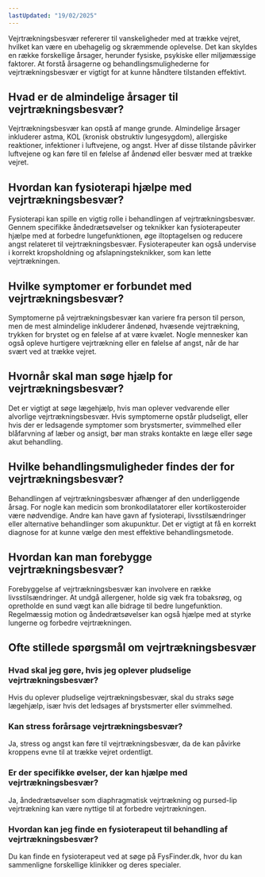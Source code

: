 ```yaml
---
lastUpdated: "19/02/2025"
---
```


Vejrtrækningsbesvær refererer til vanskeligheder med at trække vejret, hvilket kan være en ubehagelig og skræmmende oplevelse. Det kan skyldes en række forskellige årsager, herunder fysiske, psykiske eller miljømæssige faktorer. At forstå årsagerne og behandlingsmulighederne for vejrtrækningsbesvær er vigtigt for at kunne håndtere tilstanden effektivt.

## Hvad er de almindelige årsager til vejrtrækningsbesvær?

Vejrtrækningsbesvær kan opstå af mange grunde. Almindelige årsager inkluderer astma, KOL (kronisk obstruktiv lungesygdom), allergiske reaktioner, infektioner i luftvejene, og angst. Hver af disse tilstande påvirker luftvejene og kan føre til en følelse af åndenød eller besvær med at trække vejret.

## Hvordan kan fysioterapi hjælpe med vejrtrækningsbesvær?

Fysioterapi kan spille en vigtig rolle i behandlingen af vejrtrækningsbesvær. Gennem specifikke åndedrætsøvelser og teknikker kan fysioterapeuter hjælpe med at forbedre lungefunktionen, øge iltoptagelsen og reducere angst relateret til vejrtrækningsbesvær. Fysioterapeuter kan også undervise i korrekt kropsholdning og afslapningsteknikker, som kan lette vejrtrækningen.

## Hvilke symptomer er forbundet med vejrtrækningsbesvær?

Symptomerne på vejrtrækningsbesvær kan variere fra person til person, men de mest almindelige inkluderer åndenød, hvæsende vejrtrækning, trykken for brystet og en følelse af at være kvælet. Nogle mennesker kan også opleve hurtigere vejrtrækning eller en følelse af angst, når de har svært ved at trække vejret.

## Hvornår skal man søge hjælp for vejrtrækningsbesvær?

Det er vigtigt at søge lægehjælp, hvis man oplever vedvarende eller alvorlige vejrtrækningsbesvær. Hvis symptomerne opstår pludseligt, eller hvis der er ledsagende symptomer som brystsmerter, svimmelhed eller blåfarvning af læber og ansigt, bør man straks kontakte en læge eller søge akut behandling.

## Hvilke behandlingsmuligheder findes der for vejrtrækningsbesvær?

Behandlingen af vejrtrækningsbesvær afhænger af den underliggende årsag. For nogle kan medicin som bronkodilatatorer eller kortikosteroider være nødvendige. Andre kan have gavn af fysioterapi, livsstilsændringer eller alternative behandlinger som akupunktur. Det er vigtigt at få en korrekt diagnose for at kunne vælge den mest effektive behandlingsmetode.

## Hvordan kan man forebygge vejrtrækningsbesvær?

Forebyggelse af vejrtrækningsbesvær kan involvere en række livsstilsændringer. At undgå allergener, holde sig væk fra tobaksrøg, og opretholde en sund vægt kan alle bidrage til bedre lungefunktion. Regelmæssig motion og åndedrætsøvelser kan også hjælpe med at styrke lungerne og forbedre vejrtrækningen.

## Ofte stillede spørgsmål om vejrtrækningsbesvær

### Hvad skal jeg gøre, hvis jeg oplever pludselige vejrtrækningsbesvær?

Hvis du oplever pludselige vejrtrækningsbesvær, skal du straks søge lægehjælp, især hvis det ledsages af brystsmerter eller svimmelhed.

### Kan stress forårsage vejrtrækningsbesvær?

Ja, stress og angst kan føre til vejrtrækningsbesvær, da de kan påvirke kroppens evne til at trække vejret ordentligt.

### Er der specifikke øvelser, der kan hjælpe med vejrtrækningsbesvær?

Ja, åndedrætsøvelser som diaphragmatisk vejrtrækning og pursed-lip vejrtrækning kan være nyttige til at forbedre vejrtrækningen.

### Hvordan kan jeg finde en fysioterapeut til behandling af vejrtrækningsbesvær?

Du kan finde en fysioterapeut ved at søge på FysFinder.dk, hvor du kan sammenligne forskellige klinikker og deres specialer.
